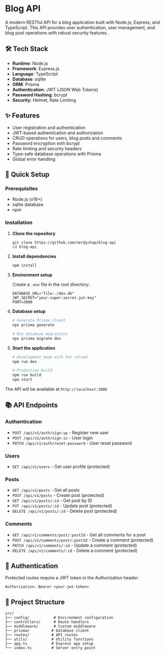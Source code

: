 # Blog API

A modern RESTful API for a blog application built with Node.js, Express, and TypeScript. This API provides user authentication, user management, and blog post operations with robust security features.

## 🛠️ Tech Stack

- **Runtime**: Node.js
- **Framework**: Express.js
- **Language**: TypeScript
- **Database**: sqlite
- **ORM**: Prisma
- **Authentication**: JWT (JSON Web Tokens)
- **Password Hashing**: bcrypt
- **Security**: Helmet, Rate Limiting

## ✨ Features

- User registration and authentication
- JWT-based authentication and authorization
- CRUD operations for users, blog posts and comments
- Password encryption with bcrypt
- Rate limiting and security headers
- Type-safe database operations with Prisma
- Global error handling

## 🚀 Quick Setup

### Prerequisites

- Node.js (v16+)
- sqlite database
- npm

### Installation

1. **Clone the repository**

   ```bash
   git clone https://github.com/nerdychap/blog-api
   cd blog-api
   ```

2. **Install dependencies**

   ```bash
   npm install
   ```

3. **Environment setup**

   Create a `.env` file in the root directory:

   ```env
   DATABASE_URL="file:./dev.db"
   JWT_SECRET="your-super-secret-jwt-key"
   PORT=3000
   ```

4. **Database setup**

   ```bash
   # Generate Prisma client
   npx prisma generate

   # Run database migrations
   npx prisma migrate dev
   ```

5. **Start the application**

   ```bash
   # Development mode with hot reload
   npm run dev

   # Production build
   npm run build
   npm start
   ```

The API will be available at `http://localhost:3000`

## 📚 API Endpoints

### Authentication

- `POST /api/v1/auth/sign-up` - Register new user
- `POST /api/v1/auth/sign-in` - User login
- `PATCH /api/v1/auth/reset-password` - User reset password

### Users

- `GET /api/v1/users` - Get user profile (protected)

### Posts

- `GET /api/v1/posts` - Get all posts
- `POST /api/v1/posts` - Create post (protected)
- `GET /api/v1/posts/:id` - Get post by ID
- `PUT /api/v1/posts/:id` - Update post (protected)
- `DELETE /api/v1/posts/:id` - Delete post (protected)

### Comments

- `GET /api/v1/comments/post/:postId` - Get all comments for a post
- `POST /api/v1/comments/post/:postId` - Create a comment (protected)
- `PATCH /api/v1/comments/:id` - Update a comment (protected)
- `DELETE /api/v1/comments/:id` - Delete a comment (protected)

## 🔐 Authentication

Protected routes require a JWT token in the Authorization header:

```
Authorization: Bearer <your-jwt-token>
```

## 📁 Project Structure

```
src/
├── config/           # Environment configuration
├── controllers/      # Route handlers
├── middleware/       # Custom middleware
├── prisma/          # Database client
├── routes/          # API routes
├── utils/           # Utility functions
├── app.ts           # Express app setup
└── index.ts         # Server entry point
```
